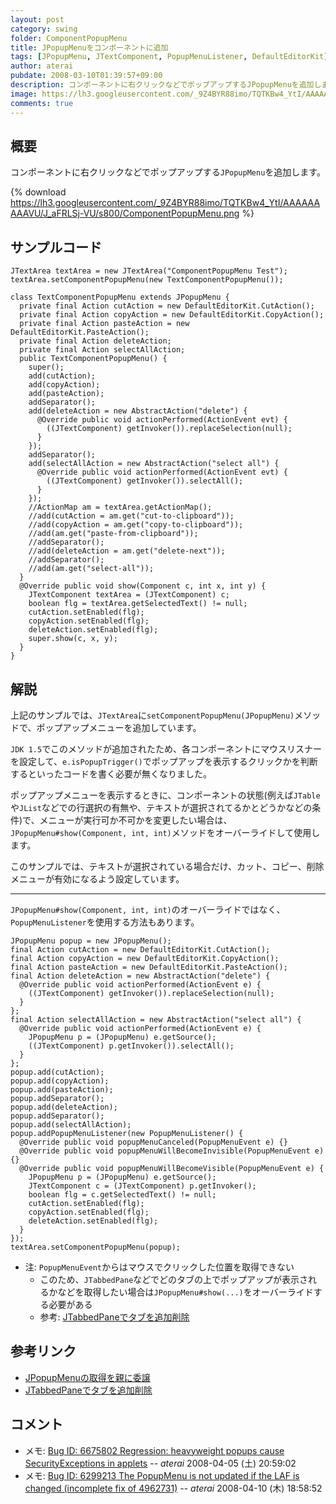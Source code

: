 ```yaml
---
layout: post
category: swing
folder: ComponentPopupMenu
title: JPopupMenuをコンポーネントに追加
tags: [JPopupMenu, JTextComponent, PopupMenuListener, DefaultEditorKit]
author: aterai
pubdate: 2008-03-10T01:39:57+09:00
description: コンポーネントに右クリックなどでポップアップするJPopupMenuを追加します。
image: https://lh3.googleusercontent.com/_9Z4BYR88imo/TQTKBw4_YtI/AAAAAAAAAVU/J_aFRLSj-VU/s800/ComponentPopupMenu.png
comments: true
---
```

## 概要
コンポーネントに右クリックなどでポップアップする`JPopupMenu`を追加します。

{% download https://lh3.googleusercontent.com/_9Z4BYR88imo/TQTKBw4_YtI/AAAAAAAAAVU/J_aFRLSj-VU/s800/ComponentPopupMenu.png %}

## サンプルコード
<pre class="prettyprint"><code>JTextArea textArea = new JTextArea("ComponentPopupMenu Test");
textArea.setComponentPopupMenu(new TextComponentPopupMenu());
</code></pre>
<pre class="prettyprint"><code>class TextComponentPopupMenu extends JPopupMenu {
  private final Action cutAction = new DefaultEditorKit.CutAction();
  private final Action copyAction = new DefaultEditorKit.CopyAction();
  private final Action pasteAction = new DefaultEditorKit.PasteAction();
  private final Action deleteAction;
  private final Action selectAllAction;
  public TextComponentPopupMenu() {
    super();
    add(cutAction);
    add(copyAction);
    add(pasteAction);
    addSeparator();
    add(deleteAction = new AbstractAction("delete") {
      @Override public void actionPerformed(ActionEvent evt) {
        ((JTextComponent) getInvoker()).replaceSelection(null);
      }
    });
    addSeparator();
    add(selectAllAction = new AbstractAction("select all") {
      @Override public void actionPerformed(ActionEvent evt) {
        ((JTextComponent) getInvoker()).selectAll();
      }
    });
    //ActionMap am = textArea.getActionMap();
    //add(cutAction = am.get("cut-to-clipboard"));
    //add(copyAction = am.get("copy-to-clipboard"));
    //add(am.get("paste-from-clipboard"));
    //addSeparator();
    //add(deleteAction = am.get("delete-next"));
    //addSeparator();
    //add(am.get("select-all"));
  }
  @Override public void show(Component c, int x, int y) {
    JTextComponent textArea = (JTextComponent) c;
    boolean flg = textArea.getSelectedText() != null;
    cutAction.setEnabled(flg);
    copyAction.setEnabled(flg);
    deleteAction.setEnabled(flg);
    super.show(c, x, y);
  }
}
</code></pre>

## 解説
上記のサンプルでは、`JTextArea`に`setComponentPopupMenu(JPopupMenu)`メソッドで、ポップアップメニューを追加しています。

`JDK 1.5`でこのメソッドが追加されたため、各コンポーネントにマウスリスナーを設定して、`e.isPopupTrigger()`でポップアップを表示するクリックかを判断するといったコードを書く必要が無くなりました。

ポップアップメニューを表示するときに、コンポーネントの状態(例えば`JTable`や`JList`などでの行選択の有無や、テキストが選択されてるかとどうかなどの条件)で、メニューが実行可か不可かを変更したい場合は、`JPopupMenu#show(Component, int, int)`メソッドをオーバーライドして使用します。

このサンプルでは、テキストが選択されている場合だけ、カット、コピー、削除メニューが有効になるよう設定しています。

- - - -
`JPopupMenu#show(Component, int, int)`のオーバーライドではなく、`PopupMenuListener`を使用する方法もあります。

<pre class="prettyprint"><code>JPopupMenu popup = new JPopupMenu();
final Action cutAction = new DefaultEditorKit.CutAction();
final Action copyAction = new DefaultEditorKit.CopyAction();
final Action pasteAction = new DefaultEditorKit.PasteAction();
final Action deleteAction = new AbstractAction("delete") {
  @Override public void actionPerformed(ActionEvent e) {
    ((JTextComponent) getInvoker()).replaceSelection(null);
  }
};
final Action selectAllAction = new AbstractAction("select all") {
  @Override public void actionPerformed(ActionEvent e) {
    JPopupMenu p = (JPopupMenu) e.getSource();
    ((JTextComponent) p.getInvoker()).selectAll();
  }
};
popup.add(cutAction);
popup.add(copyAction);
popup.add(pasteAction);
popup.addSeparator();
popup.add(deleteAction);
popup.addSeparator();
popup.add(selectAllAction);
popup.addPopupMenuListener(new PopupMenuListener() {
  @Override public void popupMenuCanceled(PopupMenuEvent e) {}
  @Override public void popupMenuWillBecomeInvisible(PopupMenuEvent e) {}
  @Override public void popupMenuWillBecomeVisible(PopupMenuEvent e) {
    JPopupMenu p = (JPopupMenu) e.getSource();
    JTextComponent c = (JTextComponent) p.getInvoker();
    boolean flg = c.getSelectedText() != null;
    cutAction.setEnabled(flg);
    copyAction.setEnabled(flg);
    deleteAction.setEnabled(flg);
  }
});
textArea.setComponentPopupMenu(popup);
</code></pre>

- 注: `PopupMenuEvent`からはマウスでクリックした位置を取得できない
    - このため、`JTabbedPane`などでどのタブの上でポップアップが表示されるかなどを取得したい場合は`JPopupMenu#show(...)`をオーバーライドする必要がある
    - 参考: [JTabbedPaneでタブを追加削除](https://ateraimemo.com/Swing/TabbedPane.html)

<!-- dummy comment line for breaking list -->

## 参考リンク
- [JPopupMenuの取得を親に委譲](https://ateraimemo.com/Swing/InheritsPopupMenu.html)
- [JTabbedPaneでタブを追加削除](https://ateraimemo.com/Swing/TabbedPane.html)

<!-- dummy comment line for breaking list -->

## コメント
- メモ: [Bug ID: 6675802 Regression: heavyweight popups cause SecurityExceptions in applets](https://bugs.openjdk.java.net/browse/JDK-6675802) -- *aterai* 2008-04-05 (土) 20:59:02
- メモ: [Bug ID: 6299213 The PopupMenu is not updated if the LAF is changed (incomplete fix of 4962731)](https://bugs.openjdk.java.net/browse/JDK-6299213) -- *aterai* 2008-04-10 (木) 18:58:52

<!-- dummy comment line for breaking list -->
